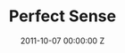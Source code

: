 ---
title: Perfect Sense
img: "/uploads/shaheen-baig-casting-perfect-sense.jpg"
date: 2011-10-07 00:00:00 Z
categories:
- film
tags:
- recent
director: David Mackenzie
with: Ewan McGregor, Eva Green
imdb: "http://www.imdb.com/title/tt1439572/"
video: fzfa7sdc9w
layout: project
---